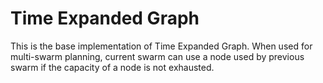 # Time Expanded Graph

This is the base implementation of Time Expanded Graph. When used for multi-swarm planning, current swarm can use a node used by previous
swarm if the capacity of a node is not exhausted.